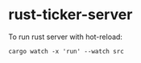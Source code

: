 # rust-ticker-server

To run rust server with hot-reload:

```
cargo watch -x 'run' --watch src
```
